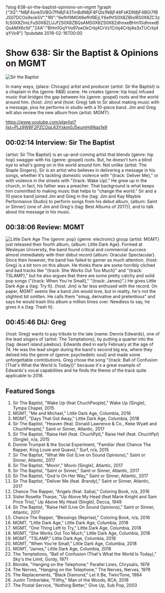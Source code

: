 ?slug 638-sir-the-baptist-opinions-on-mgmt
?graph {"3Q":"N8jF4snk5VBGi7fN8jF43TmBdN8jF4FQIs1N8jF46FsKDN8jF4BGi7fBJS07DCOs9snk5V","1RI":"6efhf9MGtl6efhfBEjLY6efhfS0X8ZBIxIRS0X8ZC3zfcS0X8ZImLFuS0X8ZLUJf2S0X8ZBQsAMS0X8ZS0X8ZdhnxeBHm1GdhnxeBQsAMX6cfd","24A":"BHm1GqYVo97oeOkCrbj4CrVz1Crbj4Crbj4e3xTUCrbj4qYVo9"}
?pubdate 2018-02-16T00:00

# Show 638: Sir the Baptist & Opinions on MGMT 
![Sir the Baptist](//static.soundopinions.org/images/2018/sir_the.jpg)

In many ways, {place: Chicago} artist and producer {artist: Sir the Baptist} is a chaplain in the {genre: R&B} scene. He creates {genre: hip hop} infused music that bridges the gap between his {genre: gospel} roots and the world around him. {host: Jim} and {host: Greg} talk to Sir about making music with a message, plus he performs in studio with a 10-piece band. Jim and Greg will also review the new album from {artist: MGMT}.

https://www.youtube.com/playlist?list=PLz9W8F2PZCOqL63Yxkm0J5eumH4Nqs1e9

## 00:02:14 Interview: Sir The Baptist
{artist: Sir The Baptist} is an up-and-coming artist that blends {genre: hip hop} swagger with his {genre: gospel} roots. But, he doesn't turn a blind eye to what's going on in the world around him. Not unlike {artist: The Staple Singers}, Sir is an artist who believes in delivering a message in his songs, whether it's tackling domestic violence with "{track: Deliver Me}," or with violence in the streets with "{track: Wake Up}." He grew up in the church, in fact, his father was a preacher. That background is what keeps him committed to making music that helps to "change the world."  Sir and a 10 piece band joined Jim and Greg in the {tag: Jim and Kay Maybie Performance Studio} to perform songs from his debut album, {album: Saint or Sinner} (one of Jim and Greg's {tag: Best Albums of 2017}), and to talk about the message in his music.

## 00:38:06 Review: MGMT
![Little Dark Age](//static.soundopinions.org/assets/638/1RI0.jpg "251553551/1334814526")
The {genre: pop} {genre: electronic} group {artist: MGMT} just released their fourth album, {album: Little Dark Age}. Formed at Wesleyan University, the band found critical and commercial success almost immediately with their debut record {album: Oracular Spectacular}. Since then however, the band has failed to garner as much attention. {host: Greg} is a bit torn on this album. He thinks there are some horribly cliched and bad tracks like "{track: She Works Out Too Much}" and "{track: TSLAMP}," but he also argues that there are some pretty catchy and solid pop songs ("{track: When You're Small}," "{track: James}".) He gives Little Dark Age a {tag: Try It}. {host: Jim} is far less enthused with the record. On paper, MGMT seems like a band Jim would love, but in reality, he's not the slightest bit smitten. He calls them "smug, derivative and pretentious" and says he would trash this album a million times over. Needless to say, he gives it a {tag: Trash It}.


## 00:45:46 DIJ: Greg
{host: Greg} wants to pay tribute to the late {name: Dennis Edwards}, one of the lead singers of {artist: The Temptations}, by putting a quarter into the {tag: desert island jukebox}. Edwards died in early February at the age of 74. He was the lead singer during the band's second big era, where they delved into the genre of {genre: psychedelic soul} and made some unforgettable contributions. Greg chose the song "{track: Ball of Confusion (That's What the World Is Today)}" because it's a great example of Edwards's vocal capabilities and he finds the theme of the track quite applicable to 2018.


## Featured Songs
1. Sir The Baptist, "Wake Up (feat ChuchPeople)," Wake Up (Single), Tympa Chapel, 2015
1. MGMT, "Me and Michael," Little Dark Age, Columbia, 2018
1. MGMT, "Days That Got Away," Little Dark Age, Columbia, 2018
1. Sir The Baptist, "Heaven (feat. Donald Lawrence & Co., Keke Wyatt and ChuchPeople)," Saint or Sinner, Atlantic, 2017
1. Sir The Baptist, "Raise Hell (feat. ChuchPpl)," Raise Hell (feat. ChuchPpl) (Single), n/a, 2015
1. Donnie Trumpet & the Social Experiment, "Familiar (feat Chance The Rapper, King Louie and Quavo)," Surf, n/a, 2015
1. Sir The Baptist, "What We Got (Live on Sound Opinions)," Saint or Sinner, Atlantic, 2017
1. Sir The Baptist, "Movin'," Movin (Single), Atlantic, 2017
1. Sir The Baptist, "Saint or Sinner," Saint or Sinner, Atlantic, 2017
1. Sir The Baptist, "God Is On Her Way," Saint or Sinner, Atlantic, 2017
1. Sir The Baptist, "Deliver Me (feat. Brandy)," Saint or Sinner, Atlantic, 2017
1. Chance The Rapper, "Angels (feat. Saba)," Coloring Book, n/a, 2016
1. Sister Rosetta Tharpe, "Up Above My Head (feat Marie Knight and Sam Price Trio)," Up Above My Head (Single), Decca, 1949
1. Sir The Baptist, "Raise Hell (Live On Sound Opinions)," Saint or Sinner, Atlantic, 2017
1. Chance The Rapper, "Blessings (Reprise)," Coloring Book, n/a, 2016
1. MGMT, "Little Dark Age," Little Dark Age, Columbia, 2018
1. MGMT, "One Thing Left to Try," Little Dark Age, Columbia, 2018
1. MGMT, "She Works Out Too Much," Little Dark Age, Columbia, 2018
1. MGMT, "TSLAMP," Little Dark Age, Columbia, 2018
1. MGMT, "When You're Small," Little Dark Age, Columbia, 2018
1. MGMT, "James," Little Dark Age, Columbia, 2018
1. The Temptations, "Ball of Confusion (That's What the World Is Today)," Sky's the Limit, Gordy, 1971
1. Blondie, "Hanging on the Telephone," Parallel Lines, Chrysalis, 1978
1. The Nerves, "Hanging on the Telephone," The Nerves, Nerves, 1976
1. The Replacements, "Black Diamond," Let It Be, Twin/Tone, 1984
1. Justin Timberlake, "Filthy," Man of the Woods, RCA, 2018
1. The Postal Service, "Nothing Better," Give Up, Sub Pop, 2003


